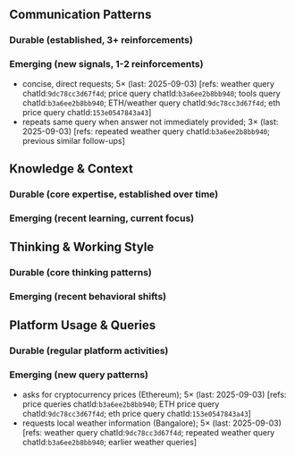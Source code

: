 ## Communication Patterns
### Durable (established, 3+ reinforcements)

### Emerging (new signals, 1-2 reinforcements)
- concise, direct requests; 5× (last: 2025-09-03) [refs: weather query chatId:`9dc78cc3d67f4d`; price query chatId:`b3a6ee2b8bb940`; tools query chatId:`b3a6ee2b8bb940`; ETH/weather query chatId:`9dc78cc3d67f4d`; eth price query chatId:`153e0547843a43`]
- repeats same query when answer not immediately provided; 3× (last: 2025-09-03) [refs: repeated weather query chatId:`b3a6ee2b8bb940`; previous similar follow-ups]

## Knowledge & Context
### Durable (core expertise, established over time)

### Emerging (recent learning, current focus)

## Thinking & Working Style
### Durable (core thinking patterns)

### Emerging (recent behavioral shifts)

## Platform Usage & Queries
### Durable (regular platform activities)

### Emerging (new query patterns)
- asks for cryptocurrency prices (Ethereum); 5× (last: 2025-09-03) [refs: price queries chatId:`b3a6ee2b8bb940`; ETH price query chatId:`9dc78cc3d67f4d`; eth price query chatId:`153e0547843a43`]
- requests local weather information (Bangalore); 5× (last: 2025-09-03) [refs: weather query chatId:`9dc78cc3d67f4d`; repeated weather query chatId:`b3a6ee2b8bb940`; earlier weather queries]
